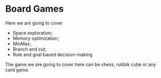 # Board Games

Here we are going to cover 
- Space exploration;
- Memory optimization;
- MinMax;
- Branch and cut;
- Rule and goal based decision-making

The game we are going to cover here can be chess, rubbik cube or any card game.